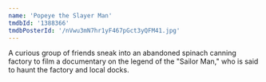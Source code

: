 ```yaml
---
name: 'Popeye the Slayer Man'
tmdbId: '1388366'
tmdbPosterId: '/nVwu3mN7hr1yF467pGct3yQFM41.jpg'
---
```

A curious group of friends sneak into an abandoned spinach canning factory to film a documentary on the legend of the "Sailor Man," who is said to haunt the factory and local docks.
